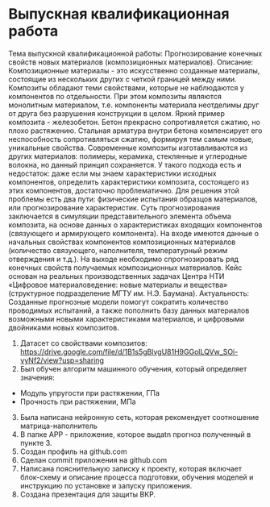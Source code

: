 # Выпускная квалификационная работа
Тема выпускной квалификационной работы: Прогнозирование конечных свойств новых материалов (композиционных материалов). 
Описание: Композиционные материалы - это искусственно созданные материалы, состоящие из нескольких других с четкой границей между ними. Композиты обладают теми свойствами, которые не наблюдаются у компонентов по отдельности. При этом композиты являются монолитным материалом, т.е. компоненты материала неотделимы друг от друга без разрушения конструкции в целом. Яркий пример композита - железобетон. Бетон прекрасно сопротивляется сжатию, но плохо растяжению. Стальная арматура внутри бетона компенсирует его неспособность сопротивляться сжатию, формируя тем самым новые, уникальные свойства. Современные композиты изготавливаются из других материалов: полимеры, керамика, стеклянные и углеродные волокна, но данный принцип сохраняется. У такого подхода есть и недостаток: даже если мы знаем характеристики исходных компонентов, определить характеристики композита, состоящего из этих компонентов, достаточно проблематично. Для решения этой проблемы есть два пути: физические испытания образцов материалов, или прогнозирование характеристик. Суть прогнозирования заключается в симуляции представительного элемента объема композита, на основе данных о характеристиках входящих компонентов (связующего и армирующего компонента).
На входе имеются данные о начальных свойствах компонентов композиционных материалов (количество связующего, наполнителя, температурный режим отверждения и т.д.). На выходе необходимо спрогнозировать ряд конечных свойств получаемых композиционных материалов. Кейс основан на реальных производственных задачах Центра НТИ «Цифровое материаловедение: новые материалы и вещества» (структурное подразделение МГТУ им. Н.Э. Баумана).
Актуальность: Созданные прогнозные модели помогут сократить количество проводимых испытаний, а также пополнить базу данных материалов возможными новыми характеристиками материалов, и цифровыми двойниками новых композитов.

1.	Датасет со свойствами композитов: https://drive.google.com/file/d/1B1s5gBlvgU81H9GGolLQVw_SOi-vyNf2/view?usp=sharing
2.	Был обучен алгоритм машинного обучения, который определяет значения:
-	Модуль упругости при растяжении, ГПа
-	Прочность при растяжении, МПа
3.	Была написана нейронную сеть, которая рекомендует соотношение матрица-наполнитель
4.	В папке APP - приложение, которое выдаtn прогноз полученный в пункте 3.
5.	Создан профиль на github.com 
6.	Сделан commit приложения на github.com
7.	Написана пояснительную записку к проекту, которая включает блок-схему и описание  процесса подготовки, обучения моделей и инструкцию по установке и запуску приложения.
8.	Создана презентация для защиты ВКР.
